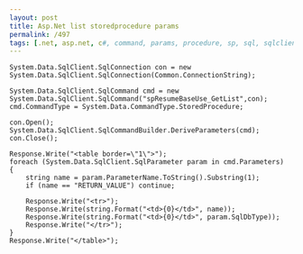 ```yaml
---
layout: post
title: Asp.Net list storedprocedure params
permalink: /497
tags: [.net, asp.net, c#, command, params, procedure, sp, sql, sqlclient, sqlcommand, sqlparameter, storedprocedure]
---
```


    System.Data.SqlClient.SqlConnection con = new
    System.Data.SqlClient.SqlConnection(Common.ConnectionString);

    System.Data.SqlClient.SqlCommand cmd = new System.Data.SqlClient.SqlCommand("spResumeBaseUse_GetList",con);
    cmd.CommandType = System.Data.CommandType.StoredProcedure;

    con.Open();
    System.Data.SqlClient.SqlCommandBuilder.DeriveParameters(cmd);
    con.Close();

    Response.Write("<table border=\"1\">");
    foreach (System.Data.SqlClient.SqlParameter param in cmd.Parameters)
    {
        string name = param.ParameterName.ToString().Substring(1);
        if (name == "RETURN_VALUE") continue;

        Response.Write("<tr>");
        Response.Write(string.Format("<td>{0}</td>", name));
        Response.Write(string.Format("<td>{0}</td>", param.SqlDbType));
        Response.Write("</tr>");
    }
    Response.Write("</table>");
